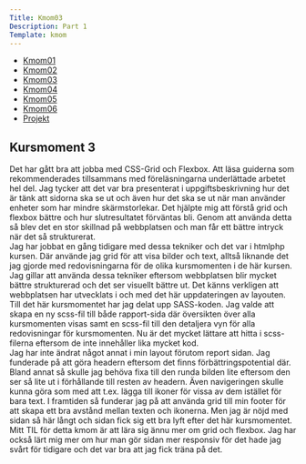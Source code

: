 ```yaml
---
Title: Kmom03
Description: Part 1
Template: kmom
---
```



<div class="report-list">
    <ul>
        <li><a href="kmom01">Kmom01</a></li>
        <li><a href="kmom02">Kmom02</a></li>
        <li><a href="kmom03">Kmom03</a></li>
        <li><a href="kmom04">Kmom04</a></li>
        <li><a href="kmom05">Kmom05</a></li>
        <li><a href="kmom06">Kmom06</a></li>
        <li><a href="kmom10">Projekt</a></li>
    </ul>
</div>

<div class="report-text">
    <h2>Kursmoment 3</h2>
    Det har gått bra att jobba med CSS-Grid och Flexbox. Att läsa guiderna som rekommenderades tillsammans med föreläsningarna underlättade arbetet hel del. Jag tycker att det var bra presenterat i uppgiftsbeskrivning hur det är tänk att sidorna ska se ut och även hur det ska se ut när man använder enheter som har mindre skärmstorlekar. Det hjälpte mig att förstå grid och flexbox bättre och hur slutresultatet förväntas bli. Genom att använda detta så blev det en stor skillnad på webbplatsen och man får ett bättre intryck när det så strukturerat. <br> Jag har jobbat en gång tidigare med dessa tekniker och det var i htmlphp kursen. Där använde jag grid för att visa bilder och text, alltså liknande det jag gjorde med redovisningarna för de olika kursmomenten i de här kursen. Jag gillar att använda dessa tekniker eftersom webbplatsen blir mycket bättre strukturerad och det ser visuellt bättre ut. Det känns verkligen att webbplatsen har utvecklats i och med det här uppdateringen av layouten. <br> Till det här kursmomentet har jag delat upp SASS-koden. Jag valde att skapa en ny scss-fil till både rapport-sida där översikten över alla kursmomenten visas samt en scss-fil till den detaljera vyn för alla redovisningar för kursmomenten. Nu är det mycket lättare att hitta i scss-filerna eftersom de inte innehåller lika mycket kod. <br> Jag har inte ändrat något annat i min layout förutom report sidan. Jag funderade på att göra headern eftersom det finns förbättringspotential där. Bland annat så skulle jag behöva fixa till den runda bilden lite eftersom den ser så lite ut i förhållande till resten av headern. Även navigeringen skulle kunna göra som med att t.ex. lägga till ikoner för vissa av dem istället för bara text. I framtiden så funderar jag på att använda grid till min footer för att skapa ett bra avstånd mellan texten och ikonerna. Men jag är nöjd med sidan så här långt och sidan fick sig ett bra lyft efter det här kursmomentet.<br> Mitt TIL för detta kmom är att lära sig ännu mer om grid och flexbox. Jag har också lärt mig mer om hur man gör sidan mer responsiv för det hade jag svårt för tidigare och det var bra att jag fick träna på det.
</div>